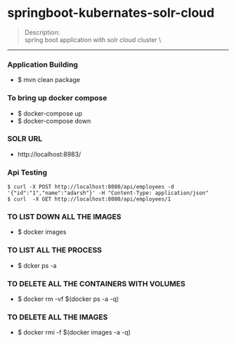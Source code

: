 # springboot-kubernates-solr-cloud
> Description: \
> spring boot application  with solr cloud cluster \
> 

---

### Application Building 
* $ mvn clean package


### To bring up docker compose 
* $ docker-compose up
* $ docker-compose down

### SOLR URL 
* http://localhost:8983/

### Api Testing 
````
$ curl -X POST http://localhost:8080/api/employees -d '{"id":"1","name":"adarsh"}' -H "Content-Type: application/json"
$ curl  -X GET http://localhost:8080/api/employees/1
````

### TO LIST DOWN ALL THE IMAGES
* $ docker images

### TO LIST ALL THE PROCESS
* $ dcker ps -a

### TO DELETE ALL THE CONTAINERS WITH VOLUMES
* $ docker rm -vf $(docker ps -a -q)

### TO DELETE ALL THE IMAGES
* $ docker rmi -f $(docker images -a -q)